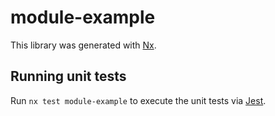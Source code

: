 # module-example

This library was generated with [Nx](https://nx.dev).

## Running unit tests

Run `nx test module-example` to execute the unit tests via [Jest](https://jestjs.io).
